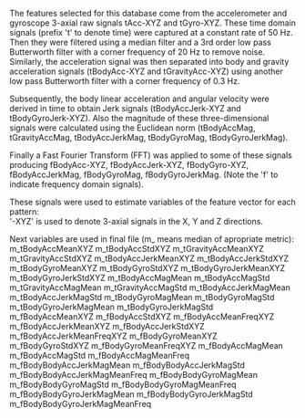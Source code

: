 The features selected for this database come from the accelerometer and gyroscope 3-axial raw signals tAcc-XYZ and tGyro-XYZ. These time domain signals (prefix 't' to denote time) were captured at a constant rate of 50 Hz. Then they were filtered using a median filter and a 3rd order low pass Butterworth filter with a corner frequency of 20 Hz to remove noise. Similarly, the acceleration signal was then separated into body and gravity acceleration signals (tBodyAcc-XYZ and tGravityAcc-XYZ) using another low pass Butterworth filter with a corner frequency of 0.3 Hz. 

Subsequently, the body linear acceleration and angular velocity were derived in time to obtain Jerk signals (tBodyAccJerk-XYZ and tBodyGyroJerk-XYZ). Also the magnitude of these three-dimensional signals were calculated using the Euclidean norm (tBodyAccMag, tGravityAccMag, tBodyAccJerkMag, tBodyGyroMag, tBodyGyroJerkMag). 

Finally a Fast Fourier Transform (FFT) was applied to some of these signals producing fBodyAcc-XYZ, fBodyAccJerk-XYZ, fBodyGyro-XYZ, fBodyAccJerkMag, fBodyGyroMag, fBodyGyroJerkMag. (Note the 'f' to indicate frequency domain signals). 

These signals were used to estimate variables of the feature vector for each pattern:  
'-XYZ' is used to denote 3-axial signals in the X, Y and Z directions.

Next variables are used in final file (m_ means median of apropriate metric):
m_tBodyAccMeanXYZ
m_tBodyAccStdXYZ
m_tGravityAccMeanXYZ
m_tGravityAccStdXYZ
m_tBodyAccJerkMeanXYZ
m_tBodyAccJerkStdXYZ
m_tBodyGyroMeanXYZ
m_tBodyGyroStdXYZ
m_tBodyGyroJerkMeanXYZ
m_tBodyGyroJerkStdXYZ
m_tBodyAccMagMean
m_tBodyAccMagStd
m_tGravityAccMagMean
m_tGravityAccMagStd
m_tBodyAccJerkMagMean
m_tBodyAccJerkMagStd
m_tBodyGyroMagMean
m_tBodyGyroMagStd
m_tBodyGyroJerkMagMean
m_tBodyGyroJerkMagStd
m_fBodyAccMeanXYZ
m_fBodyAccStdXYZ
m_fBodyAccMeanFreqXYZ
m_fBodyAccJerkMeanXYZ
m_fBodyAccJerkStdXYZ
m_fBodyAccJerkMeanFreqXYZ
m_fBodyGyroMeanXYZ
m_fBodyGyroStdXYZ
m_fBodyGyroMeanFreqXYZ
m_fBodyAccMagMean
m_fBodyAccMagStd
m_fBodyAccMagMeanFreq
m_fBodyBodyAccJerkMagMean
m_fBodyBodyAccJerkMagStd
m_fBodyBodyAccJerkMagMeanFreq
m_fBodyBodyGyroMagMean
m_fBodyBodyGyroMagStd
m_fBodyBodyGyroMagMeanFreq
m_fBodyBodyGyroJerkMagMean
m_fBodyBodyGyroJerkMagStd
m_fBodyBodyGyroJerkMagMeanFreq